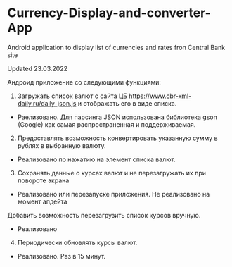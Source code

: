 # Currency-Display-and-converter-App

Android application to display list of currencies and rates fron Central Bank site

Updated 23.03.2022

Андроид приложение со следующими функциями:

1. Загружать список валют с сайта ЦБ https://www.cbr-xml-daily.ru/daily_json.js и отображать
его в виде списка. 
- Раелизовано. Для парсинга JSON использована библиотека gson (Google) как самая распространенная и поддерживаемая. 

2. Предоставлять возможность конвертировать указанную сумму в рублях в выбранную
валюту. 
- Реализовано по нажатию на элемент списка валют.

3. Сохранять данные о курсах валют и не перезагружать их при повороте экрана
- Реализовано
     или перезапуске приложения.
   Не реализовано на момент апдейта
   
Добавить возможность перезагрузить список курсов вручную. 
- Реализовано 

4. Периодически обновлять курсы валют.
- Реализовано. Раз в 15 минут.
